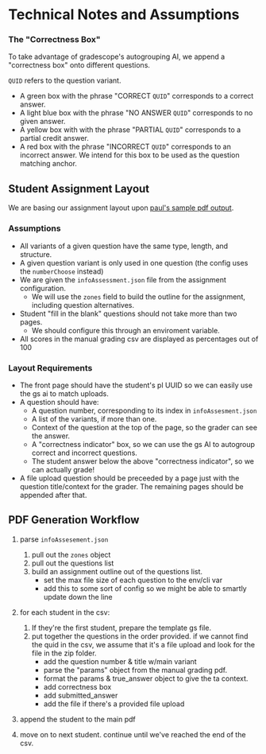 # Technical Notes and Assumptions

### The "Correctness Box"

To take advantage of gradescope's autogrouping AI, we append a "correctness box" onto different questions.

`QUID` refers to the question variant.

- A green box with the phrase "CORRECT `QUID`" corresponds to a correct answer.
- A light blue box with the phrase "NO ANSWER `QUID`" corresponds to no given answer.
- A yellow box with with the phrase "PARTIAL `QUID`" corresponds to a partial credit answer.
- A red box with the phrase "INCORRECT `QUID`" corresponds to an incorrect answer.
  We intend for this box to be used as the question matching anchor.

## Student Assignment Layout

We are basing our assignment layout upon [paul's sample pdf output](ctx/h5j7k.pdf).

### Assumptions

- All variants of a given question have the same type, length, and structure.
- A given question variant is only used in one question (the config uses the `numberChoose` instead)
- We are given the `infoAssessment.json` file from the assignment configuration.
  - We will use the `zones` field to build the outline for the assignment, including question alternatives.
- Student "fill in the blank" questions should not take more than two pages.
  - We should configure this through an enviroment variable.
- All scores in the manual grading csv are displayed as percentages out of 100

### Layout Requirements

- The front page should have the student's pl UUID so we can easily use the gs ai to match uploads.
- A question should have:
  - A question number, corresponding to its index in `infoAssesment.json`
  - A list of the variants, if more than one.
  - Context of the question at the top of the page, so the grader can see the answer.
  - A "correctness indicator" box, so we can use the gs AI to autogroup correct and incorrect questions.
  - The student answer below the above "correctness indicator", so we can actually grade!
- A file upload question should be preceeded by a page just with the question title/context for the grader. The remaining pages should be appended after that.

## PDF Generation Workflow

1. parse `infoAssesement.json`
   1. pull out the `zones` object
   2. pull out the questions list
   3. build an assignment outline out of the questions list.
      - set the max file size of each question to the env/cli var
      - add this to some sort of config so we might be able to smartly update down the line
2. for each student in the csv:

   1. If they're the first student, prepare the template gs file.
   2. put together the questions in the order provided. if we cannot find the quid in the csv, we assume that it's a file upload and look for the file in the zip folder.
      - add the question number & title w/main variant
      - parse the "params" object from the manual grading pdf.
      - format the params & true_answer object to give the ta context.
      - add correctness box
      - add submitted_answer
      - add the file if there's a provided file upload

3. append the student to the main pdf
4. move on to next student. continue until we've reached the end of the csv.
